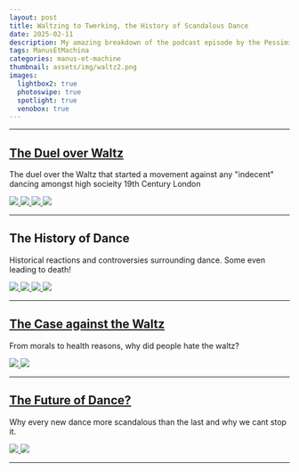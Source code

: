 ```yaml
---
layout: post
title: Waltzing to Twerking, the History of Scandalous Dance
date: 2025-02-11
description: My amazing breakdown of the podcast episode by the Pessimists Archive - Every New Dance Used To Be Scandalous
tags: ManusEtMachina
categories: manus-et-machine
thumbnail: assets/img/waltz2.png
images:
  lightbox2: true
  photoswipe: true
  spotlight: true
  venobox: true
---
```


---

## [The Duel over Waltz](https://regencyfictionwriters.org/theodore-hook-forgotten-genius-epic-prankster/)

The duel over the Waltz that started a movement against any "indecent" dancing amongst high socieity 19th Century London

<div class="spotlight-group">
    <a class="spotlight" href="assets/img/thornton.jpg">
        <img src="/assets/img/thornton.jpg" class="img-fluid rounded z-depth-1 w-100" />
    </a>
    <a class="spotlight" href="assets/img/waltz2.jpeg">
        <img src="/assets/img/waltz2.jpeg" class="img-fluid rounded z-depth-1 w-100" />
    </a>
    <a class="spotlight" href="assets/img/theodorehook.jpg">
        <img src="/assets/img/theodorehook.jpg" class="img-fluid rounded z-depth-1 w-100" />
    </a>
    <a class="spotlight" href="assets/img/duel.jpg">
        <img src="/assets/img/duel.jpg" class="img-fluid rounded z-depth-1 w-100" />
    </a>
</div>

---

## The History of Dance

Historical reactions and controversies surrounding dance. Some even leading to death!

<div class="spotlight-group">
    <a class="spotlight" href="/assets/img/indiandance.jpeg">
        <img src="/assets/img/indiandance.jpeg" class="img-fluid rounded z-depth-1 w-100" />
    </a>
    <a class="spotlight" href="/assets/img/dancersofcolbeck.jpg">
        <img src="/assets/img/dancersofcolbeck.jpg" class="img-fluid rounded z-depth-1 w-100" />
    </a>
    <a class="spotlight" href="/assets/img/fertilitydance.jpg">
        <img src="/assets/img/fertilitydance.jpg" class="img-fluid rounded z-depth-1 w-100" />
    </a>
    <a class="spotlight" href="/assets/img/waltz3.jpg">
        <img src="/assets/img/waltz3.jpg" class="img-fluid rounded z-depth-1 w-100" />
    </a>
</div>

---

## [The Case against the Waltz](https://www.nationalgeographic.com/history/history-magazine/article/history-waltz-dance-vienna)

From morals to health reasons, why did people hate the waltz?

<div class="spotlight-group">
    <a class="spotlight" href="/assets/img/victoriawaltz.jpg">
        <img src="/assets/img/victoriawaltz.jpg" class="img-fluid rounded z-depth-1 w-100" />
    </a>
    <a class="spotlight" href="/assets/img/spinning.jpg">
        <img src="/assets/img/spinning.jpg" class="img-fluid rounded z-depth-1 w-100" />
    </a>
</div>

---

## [The Future of Dance?]()

Why every new dance more scandalous than the last and why we cant stop it.

<div class="spotlight-group">
    <a class="spotlight" href="/assets/img/polka.jpg">
        <img src="/assets/img/polka.jpg" class="img-fluid rounded z-depth-1 w-100" />
    </a>
    <a class="spotlight" href="/assets/img/highschooldance.jpg">
        <img src="/assets/img/highschooldance.jpeg" class="img-fluid rounded z-depth-1 w-100" />
    </a>
</div>

---
